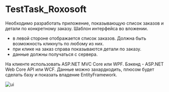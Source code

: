 # TestTask_Roxosoft

Необходимо разработать приложение, показывающую список заказов и детали по конкретному заказу. Шаблон интерфейса во вложении.
- в левой стороне отображается список заказов. Должна быть возможность кликнуть по любому из них.
- при клике на заказ справа показываются детали по заказу.
- данные должны получаться с сервера.

На клиенте использовать ASP.NET MVC Core или WPF.
Бэкенд - ASP.NET Web Core API или WCF. Данные можно захардкодить, плюсом будет сделать базу и показать владение EntityFramework.

![ui](https://drive.google.com/file/d/0B7zRAS2Du0h-LXh5MHZpdGtXTXhXRVdSQ2FuLUVBeDBVcDBV/view?usp=sharing)
